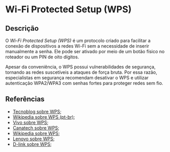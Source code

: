 # Wi-Fi Protected Setup (WPS)


## Descrição

O *Wi-Fi Protected Setup (WPS)* é um protocolo criado para facilitar a conexão de dispositivos a redes Wi-Fi sem a necessidade de inserir manualmente a senha. Ele pode ser ativado por meio de um botão físico no roteador ou um PIN de oito dígitos.

Apesar da conveniência, o WPS possui vulnerabilidades de segurança, tornando as redes suscetíveis a ataques de força bruta. Por essa razão, especialistas em segurança recomendam desativar o WPS e utilizar autenticação WPA2/WPA3 com senhas fortes para proteger redes sem fio.

## Referências

- [Tecnoblog sobre WPS](https://tecnoblog.net/responde/o-que-e-wps-como-ativar-ou-desativar/);
- [Wikipedia sobre WPS (pt-br)](https://pt.wikipedia.org/wiki/Wi-Fi_Protected_Setup);
- [Vivo sobre WPS](https://vivo.com.br/para-voce/por-que-vivo/vivo-explica/para-descomplicar/o-que-e-wps);
- [Canatech sobre WPS](https://canaltech.com.br/gadgets/o-que-e-wps-205452/);
- [Wikipedia sobre WPS](https://en.wikipedia.org/wiki/Wi-Fi_Protected_Setup);
- [Lenovo sobre WPS](https://www.lenovo.com/us/en/glossary/wps/);
- [D-link sobre WPS](https://www.dlink.com/en/support/faq/knowledge/what-is-wps);